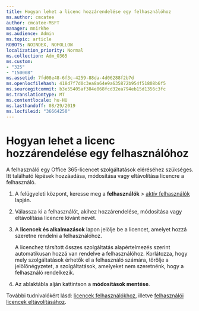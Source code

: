 ```yaml
---
title: Hogyan lehet a licenc hozzárendelése egy felhasználóhoz
ms.author: cmcatee
author: cmcatee-MSFT
manager: mnirkhe
ms.audience: Admin
ms.topic: article
ROBOTS: NOINDEX, NOFOLLOW
localization_priority: Normal
ms.collection: Adm_O365
ms.custom:
- "325"
- "150008"
ms.assetid: 7fd08e48-6f3c-4259-88da-4d06288f2b7d
ms.openlocfilehash: 418d7f7d0c3ea8a64e9a635872b954f51808b6f5
ms.sourcegitcommit: b3e55405af384e868fcd32ea794eb15d1356c3fc
ms.translationtype: MT
ms.contentlocale: hu-HU
ms.lasthandoff: 08/29/2019
ms.locfileid: "36664250"
---
```

# <a name="how-to-assign-a-license-to-a-user"></a>Hogyan lehet a licenc hozzárendelése egy felhasználóhoz

A felhasználó egy Office 365-licencet szolgáltatások eléréséhez szükséges. Itt található lépések hozzáadása, módosítása vagy eltávolítása licencre a felhasználó.
  
1. A felügyeleti központ, keresse meg a **felhasználók** \> [aktív felhasználók](https://go.microsoft.com/fwlink/p/?linkid=834822) lapján.

2. Válassza ki a felhasználót, akihez hozzárendelése, módosítása vagy eltávolítása licencre kívánt nevét.

3. A **licencek és alkalmazások** lapon jelölje be a licencet, amelyet hozzá szeretne rendelni a felhasználóhoz.

    A licenchez társított összes szolgáltatás alapértelmezés szerint automatikusan hozzá van rendelve a felhasználóhoz. Korlátozza, hogy mely szolgáltatások érhetők el a felhasználó számára, törölje a jelölőnégyzetet, a szolgáltatások, amelyeket nem szeretnénk, hogy a felhasználó rendelkezik.

4. Az ablaktábla alján kattintson a **módosítások mentése**.

További tudnivalókért lásd: [licencek felhasználókhoz](https://docs.microsoft.com/office365/admin/subscriptions-and-billing/assign-licenses-to-users), illetve [felhasználói licencek eltávolításához](https://docs.microsoft.com/office365/admin/subscriptions-and-billing/remove-licenses-from-users).